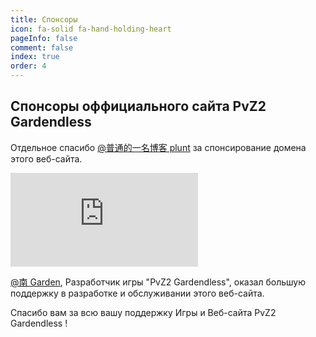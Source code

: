 ```yaml
---
title: Спонсоры
icon: fa-solid fa-hand-holding-heart
pageInfo: false
comment: false
index: true
order: 4
---
```


## Спонсоры оффициального сайта PvZ2 Gardendless

Отдельное спасибо [@普通的一名博客 plunt](https://space.bilibili.com/451272694) за спонсирование домена этого веб-сайта.

<div class="video-container">
    <iframe class="youtube-video" src="https://www.youtube.com/embed/I-psjVIRAPg?si=TCgPbna_tHWaltkW" title="YouTube video player" frameborder="0" allow="accelerometer; autoplay; clipboard-write; encrypted-media; gyroscope; picture-in-picture; web-share" referrerpolicy="strict-origin-when-cross-origin" allowfullscreen></iframe>
</div>

[@南 Garden](https://space.bilibili.com/355909245), Разработчик игры "PvZ2 Gardendless", оказал большую поддержку в разработке и обслуживании этого веб-сайта.

Спасибо вам за всю вашу поддержку Игры и Веб-сайта PvZ2 Gardendless !
